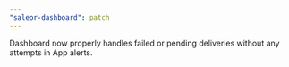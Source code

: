 ```yaml
---
"saleor-dashboard": patch
---
```


Dashboard now properly handles failed or pending deliveries without any attempts in App alerts. 
